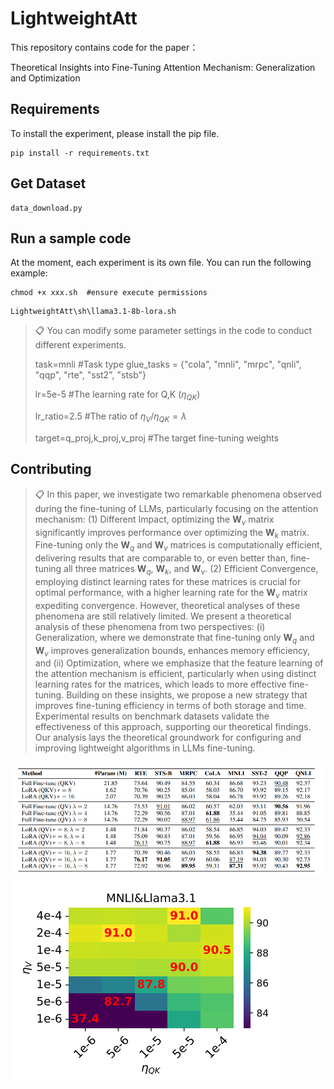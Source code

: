 # LightweightAtt

This repository contains code for the paper： 

Theoretical Insights into Fine-Tuning Attention Mechanism: Generalization and Optimization

## Requirements

To install the experiment, please install the pip file. 

```setup
pip install -r requirements.txt
```

## **Get Dataset**

```
data_download.py
```

## **Run a sample code**

At the moment, each experiment is its own file. You can run the following example:

```
chmod +x xxx.sh  #ensure execute permissions
```

```eval
LightweightAtt\sh\llama3.1-8b-lora.sh
```

>📋  You can modify some parameter settings in the code to conduct different experiments.
>
>task=mnli   #Task type   glue_tasks = {"cola", "mnli", "mrpc", "qnli", "qqp", "rte", "sst2", "stsb"}
>
>lr=5e-5  #The learning rate for Q,K    ($\eta_{QK}$)
>
>lr_ratio=2.5  #The ratio  of $\eta_V/\eta_{QK}=\lambda$  
>
>target=q_proj,k_proj,v_proj   #The target fine-tuning weights


## Contributing

>📋  In this paper, we investigate two remarkable phenomena observed during the fine-tuning of LLMs, particularly focusing on the attention mechanism: (1) Different Impact, optimizing the $\mathbf{W}_v$ matrix significantly improves performance over optimizing the $\mathbf{W}_k$ matrix. Fine-tuning only the $\mathbf{W}_q$ and $\mathbf{W}_v$ matrices is computationally efficient, delivering results that are comparable to, or even better than, fine-tuning all three matrices $\mathbf{W}_q$, $\mathbf{W}_k$, and $\mathbf{W}_v$. (2) Efficient Convergence, employing distinct learning rates for these matrices is crucial for optimal performance, with a higher learning rate for the $\mathbf{W}_v$ matrix expediting convergence. However, theoretical analyses of these phenomena are still relatively limited. We present a theoretical analysis of these phenomena from two perspectives: (i) Generalization, where we demonstrate that fine-tuning only $\mathbf{W}_q$ and $\mathbf{W}_v$ improves generalization bounds, enhances memory efficiency, and (ii) Optimization, where we emphasize that the feature learning of the attention mechanism is efficient, particularly when using distinct learning rates for the matrices, which leads to more effective fine-tuning. Building on these insights, we propose a new strategy that improves fine-tuning efficiency in terms of both storage and time. Experimental results on benchmark datasets validate the effectiveness of this approach, supporting our theoretical findings. Our analysis lays the theoretical groundwork for configuring and improving lightweight algorithms in LLMs fine-tuning.

<img src="figs/1.jpg" alt="ex1" style="zoom:72%;" />

<img src="figs/2.jpg" alt="ex1" style="zoom:100%;" />
